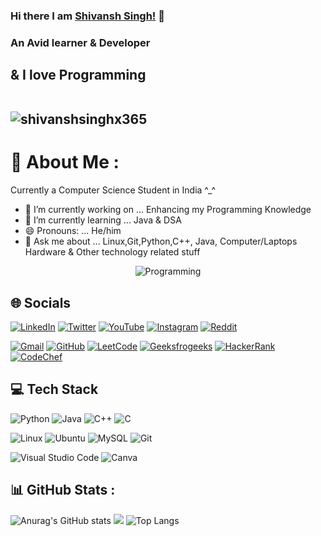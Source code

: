 ### Hi there I am [Shivansh Singh!](https://shivansh.ga)  👋
### An Avid learner & Developer
## & I love Programming <br /><br /> <p align="left"> <img src="https://komarev.com/ghpvc/?username=shivanshsinghx365&label=Views&color=blue&style=plastic" alt="shivanshsinghx365" /> </p>

# 💫 About Me :
Currently a Computer Science Student in India ^_^
- 🔭 I’m currently working on ... Enhancing my Programming Knowledge
- 🌱 I’m currently learning ... Java & DSA
- 😄 Pronouns: ... He/him
- 💬 Ask me about ... Linux,Git,Python,C++, Java, Computer/Laptops Hardware & Other technology related stuff


<p align="center">
  <img src="https://img.freepik.com/free-vector/laptop-with-program-code-isometric-icon-software-development-programming-applications-dark-neon_39422-971.jpg" alt="Programming"/>
</p>


## 🌐 Socials
[![LinkedIn](https://img.shields.io/badge/LinkedIn-%230077B5.svg?logo=linkedin&logoColor=white)](https://linkedin.com/in/shivanshx365) [![Twitter](https://img.shields.io/badge/Twitter-%231DA1F2.svg?logo=Twitter&logoColor=white)](https://twitter.com/shivanshx365)  [![YouTube](https://img.shields.io/badge/YouTube-%23FF0000.svg?logo=YouTube&logoColor=white)](https://www.youtube.com/channel/UCvBE6M12D3pwOcl58G1p9ug)   [![Instagram](https://img.shields.io/badge/Instagram-%23E4405F.svg?logo=Instagram&logoColor=white)](https://instagram.com/shivanshx365) [![Reddit](https://img.shields.io/badge/Reddit-%23FF4500.svg?logo=Reddit&logoColor=white)](https://reddit.com/user/shivanshx365) 

[![Gmail](https://img.shields.io/badge/Gmail-D14836?style=for-the-badge&logo=gmail&logoColor=white)](mailto:shivanshsinghx365@gmail.com) [![GitHub](https://img.shields.io/badge/GitHub-100000?style=for-the-badge&logo=github&logoColor=white)](https://github.com/shivanshsinghx365) [![LeetCode](https://img.shields.io/badge/-LeetCode-FFA116?style=for-the-badge&logo=LeetCode&logoColor=black)](https://leetcode.com/Shivanshsinghx365/) [![Geeksfrogeeks](https://img.shields.io/badge/GeeksforGeeks-298D46?style=for-the-badge&logo=geeksforgeeks&logoColor=white)](https://auth.geeksforgeeks.org/user/shivanshsinghx365/)  [![HackerRank](https://img.shields.io/badge/-Hackerrank-2EC866?style=for-the-badge&logo=HackerRank&logoColor=white)](https://www.hackerrank.com/shivanshx365) [![CodeChef](https://img.shields.io/badge/-CodeChef-5B4638?style=for-the-badge&logo=CodeChef&logoColor=white)](https://www.codechef.com/users/shivanshx365/)

## 💻 Tech Stack
![Python](https://img.shields.io/badge/python-3670A0?style=for-the-badge&logo=python&logoColor=ffdd54) ![Java](https://img.shields.io/badge/java-%23ED8B00.svg?style=for-the-badge&logo=java&logoColor=white) ![C++](https://img.shields.io/badge/C%2B%2B-00599C?style=for-the-badge&logo=c%2B%2B&logoColor=white) ![C](https://img.shields.io/badge/C-00599C?style=for-the-badge&logo=c&logoColor=white)

![Linux](https://img.shields.io/badge/Linux-FCC624?style=for-the-badge&logo=linux&logoColor=black) ![Ubuntu](https://img.shields.io/badge/Ubuntu-E95420?style=for-the-badge&logo=ubuntu&logoColor=white) ![MySQL](https://img.shields.io/badge/mysql-%2300f.svg?style=for-the-badge&logo=mysql&logoColor=white) ![Git](https://img.shields.io/badge/GIT-E44C30?style=for-the-badge&logo=git&logoColor=white) 

![Visual Studio Code](https://img.shields.io/badge/Visual_Studio_Code-0078D4?style=for-the-badge&logo=visual%20studio%20code&logoColor=white) ![Canva](https://img.shields.io/badge/Canva-%2300C4CC.svg?style=for-the-badge&logo=Canva&logoColor=white) 

## 📊 GitHub Stats :
![Anurag's GitHub stats](https://github-readme-stats.vercel.app/api?username=shivanshsinghx365&show_icons=true&count_private=true&theme=tokyonight)
<img src="https://github-readme-streak-stats.herokuapp.com/?user=shivanshsinghx365&theme=tokyonight"/>
![Top Langs](https://github-readme-stats.vercel.app/api/top-langs/?username=shivanshsinghx365&langs_count=12&layout=compact&theme=tokyonight)



<!--
**shivanshsinghx365/shivanshsinghx365** is a ✨ _special_ ✨ repository because its `README.md` (this file) appears on your GitHub profile.

Here are some ideas to get you started:

- 🔭 I’m currently working on ...
-->
<!--
- 👯 I’m looking to collaborate on ...
- 🤔 I’m looking for help with ...
- 💬 Ask me about ...
- 📫 How to reach me: ...
-->
<!--
- ⚡ Fun fact: ...
-->
